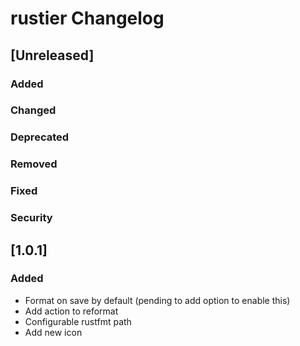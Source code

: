 <!-- Keep a Changelog guide -> https://keepachangelog.com -->

# rustier Changelog

## [Unreleased]
### Added

### Changed

### Deprecated

### Removed

### Fixed

### Security
## [1.0.1]
### Added
- Format on save by default (pending to add option to enable this)
- Add action to reformat
- Configurable rustfmt path
- Add new icon

